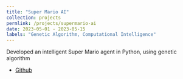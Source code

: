 ```yaml
---
title: "Super Mario AI"
collection: projects
permlink: /projects/supermario-ai
date: 2023-05-01 - 2023-05-15
labels: "Genetic Algorithm, Computational Intelligence"
---
```


Developed an intelligent Super Mario agent in Python, using genetic algorithm

- [Github](https://github.com/sarvenaz-srv/SuperMarioAI)